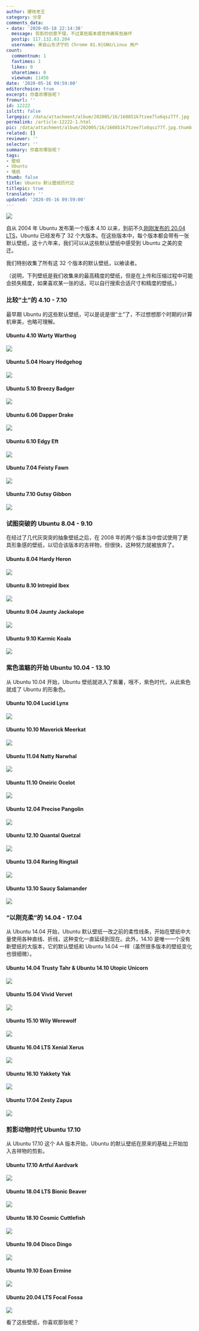 ```yaml
---
author: 硬核老王
category: 分享
comments_data:
- date: '2020-05-18 22:14:38'
  message: 剪影的创意不错，不过某些版本感觉作画有些崩坏
  postip: 117.132.63.204
  username: 来自山东济宁的 Chrome 81.0|GNU/Linux 用户
count:
  commentnum: 1
  favtimes: 1
  likes: 0
  sharetimes: 0
  viewnum: 11456
date: '2020-05-16 09:59:00'
editorchoice: true
excerpt: 你喜欢哪张呢？
fromurl: ''
id: 12222
islctt: false
largepic: /data/attachment/album/202005/16/160851k7tzee7lo6qsz77f.jpg
permalink: /article-12222-1.html
pic: /data/attachment/album/202005/16/160851k7tzee7lo6qsz77f.jpg.thumb.jpg
related: []
reviewer: ''
selector: ''
summary: 你喜欢哪张呢？
tags:
- 壁纸
- Ubuntu
- 墙纸
thumb: false
title: Ubuntu 默认壁纸历代记
titlepic: true
translator: ''
updated: '2020-05-16 09:59:00'
---
```


![](/data/attachment/album/202005/16/160851k7tzee7lo6qsz77f.jpg)


自从 2004 年 Ubuntu 发布第一个版本 4.10 以来，到前不久[刚刚发布的 20.04 LTS](/article-12142-1.html)，Ubuntu 已经发布了 32 个大版本。在这些版本中，每个版本都会带有一张默认壁纸，这十六年来，我们可以从这些默认壁纸中感受到 Ubuntu 之美的变迁。


我们特别收集了所有这 32 个版本的默认壁纸，以飨读者。


（说明，下列壁纸是我们收集来的最高精度的壁纸，但是在上传和压缩过程中可能会损失精度，如果喜欢某一张的话，可以自行搜索合适尺寸和精度的壁纸。）






### 比较”土”的 4.10 - 7.10


最早期 Ubuntu 的这些默认壁纸，可以是说是很“土”了，不过想想那个时期的计算机审美，也略可理解。


#### Ubuntu 4.10 Warty Warthog


![](/data/attachment/album/202005/16/091130ffkyk94q9q2zpg52.jpg)


#### Ubuntu 5.04 Hoary Hedgehog


![](/data/attachment/album/202005/16/091210azzp7lv0kk2k2w07.jpg)


#### Ubuntu 5.10 Breezy Badger


![](/data/attachment/album/202005/16/091237zriw5mmirvrnvafr.jpg)


#### Ubuntu 6.06 Dapper Drake


![](/data/attachment/album/202005/16/091305taw6ledfsx10dcf1.jpg)


#### Ubuntu 6.10 Edgy Eft


![](/data/attachment/album/202005/16/091334aiuwejtfetezbuyd.jpg)


#### Ubuntu 7.04 Feisty Fawn


![](/data/attachment/album/202005/16/091404vfgg7w7ui1733niv.jpg)


#### Ubuntu 7.10 Gutsy Gibbon


![](/data/attachment/album/202005/16/091432pdmh10uq0urd1d5p.jpg)


### 试图突破的 Ubuntu 8.04 - 9.10


在经过了几代灰突突的抽象壁纸之后，在 2008 年的两个版本当中尝试使用了更具形象感的壁纸，以切合该版本的吉祥物，但很快，这种努力就被放弃了。


#### Ubuntu 8.04 Hardy Heron


![](/data/attachment/album/202005/16/091858r3133gzgzyim1lvh.jpg)


#### Ubuntu 8.10 Intrepid Ibex


![](/data/attachment/album/202005/16/091932sk2oghwt8zoxwsih.jpg)


#### Ubuntu 9.04 Jaunty Jackalope


![](/data/attachment/album/202005/16/092011w443fbev34814h39.jpg)


#### Ubuntu 9.10 Karmic Koala


![](/data/attachment/album/202005/16/092041f3uyr7hhhjczhhhy.jpg)


### 紫色滥觞的开始 Ubuntu 10.04 - 13.10


从 Ubuntu 10.04 开始，Ubuntu 壁纸就进入了紫薯，哦不，紫色时代，从此紫色就成了 Ubuntu 的形象色。


#### Ubuntu 10.04 Lucid Lynx


![](/data/attachment/album/202005/16/092506buh3m67mu6h0ufp3.jpg)


#### Ubuntu 10.10 Maverick Meerkat


![](/data/attachment/album/202005/16/092539avih34ih335lj0qt.jpg)


#### Ubuntu 11.04 Natty Narwhal


![](/data/attachment/album/202005/16/092620w2btm2o0ou8af04b.jpg)


#### Ubuntu 11.10 Oneiric Ocelot


![](/data/attachment/album/202005/16/092707ui0uchiygcy2aqqh.jpg)


#### Ubuntu 12.04 Precise Pangolin


![](/data/attachment/album/202005/16/092738t8l051yxmzmyz3cd.jpg)


#### Ubuntu 12.10 Quantal Quetzal


![](/data/attachment/album/202005/16/092822rppywy4bh555ok05.jpg)


#### Ubuntu 13.04 Raring Ringtail


![](/data/attachment/album/202005/16/092909n8b4080yl8g9hhzy.jpg)


#### Ubuntu 13.10 Saucy Salamander


![](/data/attachment/album/202005/16/092941ggtzoo9tlp41lm1l.jpg)


### “以刚克柔”的 14.04 - 17.04


从 Ubuntu 14.04 开始，Ubuntu 默认壁纸一改之前的柔性线条，开始在壁纸中大量使用各种直线、折线，这种变化一直延续到现在。此外，14.10 是唯一一个没有新壁纸的大版本，它的默认壁纸和 Ubuntu 14.04 一样（虽然很多版本的壁纸变化也很细微）。


#### Ubuntu 14.04 Trusty Tahr & Ubuntu 14.10 Utopic Unicorn


![](/data/attachment/album/202005/16/093528s0xtkfb1yeyenfnz.jpg)


#### Ubuntu 15.04 Vivid Vervet


![](/data/attachment/album/202005/16/093622oy3txcl2cdpdxpdl.jpg)


#### Ubuntu 15.10 Wily Werewolf


![](/data/attachment/album/202005/16/093656h6wjd2jmp8i2zjww.jpg)


#### Ubuntu 16.04 LTS Xenial Xerus


![](/data/attachment/album/202005/16/093735f7d27i21671m21we.jpg)


#### Ubuntu 16.10 Yakkety Yak


![](/data/attachment/album/202005/16/093808mvvqa5ivroprpgvj.jpg)


#### Ubuntu 17.04 Zesty Zapus


![](/data/attachment/album/202005/16/093923flwohwolos1ljeaz.jpg)


### 剪影动物时代 Ubuntu 17.10


从 Ubuntu 17.10 这个 AA 版本开始，Ubuntu 的默认壁纸在原来的基础上开始加入吉祥物的剪影。


#### Ubuntu 17.10 Artful Aardvark


![](/data/attachment/album/202005/16/094147uxcxisxx99ccpssz.jpg)


#### Ubuntu 18.04 LTS Bionic Beaver


![](/data/attachment/album/202005/16/094220kzntlefj05gtipx0.jpg)


#### Ubuntu 18.10 Cosmic Cuttlefish


![](/data/attachment/album/202005/16/094248u04l0yj04j40ygz0.jpg)


#### Ubuntu 19.04 Disco Dingo


![](/data/attachment/album/202005/16/094331sghatqx2v3luul2a.jpg)


#### Ubuntu 19.10 Eoan Ermine


![](/data/attachment/album/202005/16/094404chc0hcekq5mzqqwa.jpg)


#### Ubuntu 20.04 LTS Focal Fossa


![](/data/attachment/album/202005/16/094517y0zu1i904dpj2u2o.jpg)


看了这些壁纸，你喜欢那张呢？